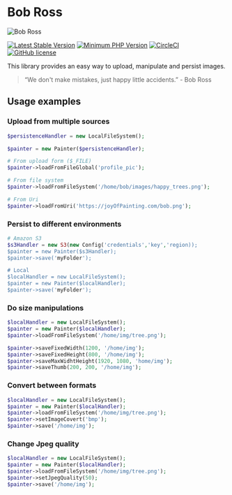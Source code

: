 # Bob Ross

![Bob Ross](https://github.com/magroski/bob-ross/blob/master/bin/bob.jpg)

[![Latest Stable Version](https://img.shields.io/packagist/v/magroski/bob-ross.svg?style=flat)](https://packagist.org/packages/magroski/bob-ross)
[![Minimum PHP Version](https://img.shields.io/badge/php-%3E%3D%207.1-8892BF.svg?style=flat)](https://php.net/)
[![CircleCI](https://circleci.com/gh/magroski/bob-ross.svg?style=shield)](https://circleci.com/gh/magroski/bob-ross)
[![GitHub license](https://img.shields.io/badge/license-MIT-blue.svg?style=flat)](https://github.com/magroski/bob-ross/blob/master/LICENSE)

This library provides an easy way to upload, manipulate and persist images.

> “We don't make mistakes, just happy little accidents.” - Bob Ross

## Usage examples

### Upload from multiple sources
```php
$persistenceHandler = new LocalFileSystem();

$painter = new Painter($persistenceHandler);

# From upload form ($_FILE)
$painter->loadFromFileGlobal('profile_pic');

# From file system
$painter->loadFromFileSystem('/home/bob/images/happy_trees.png');

# From Uri
$painter->loadFromUri('https://joyOfPainting.com/bob.png');
```

### Persist to different environments
```php
# Amazon S3
$s3Handler = new S3(new Config('credentials','key','region));
$painter = new Painter($s3Handler);
$painter->save('myFolder');

# Local
$localHandler = new LocalFileSystem();
$painter = new Painter($localHandler);
$painter->save('myFolder');
```

### Do size manipulations
```php
$localHandler = new LocalFileSystem();
$painter = new Painter($localHandler);
$painter->loadFromFileSystem('/home/img/tree.png');

$painter->saveFixedWidth(1200, '/home/img');
$painter->saveFixedHeight(800, '/home/img');
$painter->saveMaxWidhtHeight(1920, 1080, 'home/img');
$painter->saveThumb(200, 200, '/home/img');
```

### Convert between formats
```php
$localHandler = new LocalFileSystem();
$painter = new Painter($localHandler);
$painter->loadFromFileSystem('/home/img/tree.png');
$painter->setImageCovert('bmp');
$painter->save('/home/img');
```

### Change Jpeg quality
```php
$localHandler = new LocalFileSystem();
$painter = new Painter($localHandler);
$painter->loadFromFileSystem('/home/img/tree.png');
$painter->setJpegQuality(50);
$painter->save('/home/img');
```
